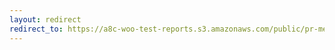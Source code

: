 ```yaml
---
layout: redirect
redirect_to: https://a8c-woo-test-reports.s3.amazonaws.com/public/pr-merge/43235/e2e/index.html
---
```

